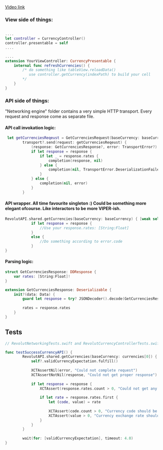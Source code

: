 [Video link](https://youtu.be/H-H-S5sAUlI)
### View side of things:

```swift

....
let controller = CurrencyController()
controller.presentable = self
....

....
extension YourViewController: CurrencyPresentable {
    internal func refreshCurrencies() {
        /* do something like tableView.reloadData()
           use controller.getCurrency(indexPath) to build your cell
        */
    }
}

```

### API side of things:

"Networking engine" folder contains a very simple HTTP transport. Every request and response come as separate file.


#### API call invokation logic:

```swift
 let getCurrenciesReqeust = GetCurrenciesRequest(baseCurrency: baseCurrency)
        transport?.send(request: getCurrenciesReqeust) {
            (response: GetCurrenciesResponse?, error: TransportError?) in
            if let response = response {
                if let _ = response.rates {
                    completion(response, nil)
                } else {
                    completion(nil, TransportError.DeserializationFailed)
                }
            } else {
                completion(nil, error)
            }
        }
```

#### API wrapper. All time favourite singleton :) Could be something more elegant ofcourse. Like interactors to be more VIPER-ish.

```swift
RevolutAPI.shared.getCurrencies(baseCurrency: baseCurrency) { [weak self] (response, error) in
            if let response = response {
                //Use your response.rates: [String:Float]
            }
            else {
                //Do something according to error.code
            }
}
```

#### Parsing logic:
```swift
struct GetCurrenciesResponse: DDResponse {
    var rates: [String:Float]!
}

extension GetCurrenciesResponse: Deserializable {
    init?(data: Data) {
        guard let response = try? JSONDecoder().decode(GetCurrenciesResponse.self, from: data) else { return nil }
        
        rates = response.rates
    }
}

```

## Tests

```swift
// RevolutNetworkingTests.swift and RevolutCurrencyControllerTests.swift contain some simple tests:

func testSuccessCurrencyAPI() {
        RevolutAPI.shared.getCurrencies(baseCurrency: currencies[0]) { [weak self](response, error) in
            self?.validCurrencyExpectation.fulfill()
            
            XCTAssertNil(error, "Could not complete request")
            XCTAssertNotNil(response, "Could not get proper response")
            
            if let response = response {
                XCTAssert(response.rates.count > 0, "Could not get any currency rates")
                
                if let rate = response.rates.first {
                    let (code, value) = rate
                    
                    XCTAssert(code.count > 0, "Currency code should be a valid string")
                    XCTAssert(value > 0, "Currency exchange rate should be a valid number")
                }
            }
        }
        
        wait(for: [validCurrencyExpectation], timeout: 4.0)
}

```
